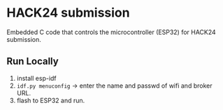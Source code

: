 # HACK24 submission

Embedded C code that controls the microcontroller (ESP32) for HACK24 submission.


## Run Locally

1. install esp-idf
2. `idf.py menuconfig` -> enter the name and passwd of wifi and broker URL.
3. flash to ESP32 and run.
